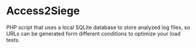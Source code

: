 Access2Siege
============

PHP script that uses a local SQLite database to store analyzed log files, so URLs can be generated form different conditions to optimize your load tests.
